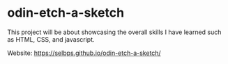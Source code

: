 # odin-etch-a-sketch

This project will be about showcasing the overall skills I have learned such as HTML, CSS, and javascript. 

Website: https://selbps.github.io/odin-etch-a-sketch/
